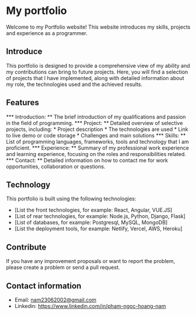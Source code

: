 # My portfolio

Welcome to my Portfolio website! This website introduces my skills, projects and experience as a programmer.

## Introduce

This portfolio is designed to provide a comprehensive view of my ability and my contributions can bring to future projects. Here, you will find a selection of projects that I have implemented, along with detailed information about my role, the technologies used and the achieved results.

## Features

*** Introduction: ** The brief introduction of my qualifications and passion in the field of programming.
*** Project: ** Detailed overview of selective projects, including:
    * Project description
    * The technologies are used
    * Link to live demo or code storage
    * Challenges and main solutions
*** Skills: ** List of programming languages, frameworks, tools and technology that I am proficient.
*** Experience: ** Summary of my professional work experience and learning experience, focusing on the roles and responsibilities related.
*** Contact: ** Detailed information on how to contact me for work opportunities, collaboration or questions.

## Technology

This portfolio is built using the following technologies:

* [List the front technologies, for example: React, Angular, VUE.JS]
* [List of rear technologies, for example: Node.js, Python, Django, Flask]
* [List of databases, for example: Postgresql, MySQL, MongoDB]
* [List the deployment tools, for example: Netlify, Vercel, AWS, Heroku]

## Contribute

If you have any improvement proposals or want to report the problem, please create a problem or send a pull request.

## Contact information

* Email:  nam23062002@gmail.com
* Linkedin: https://www.linkedin.com/in/pham-ngoc-hoang-nam

